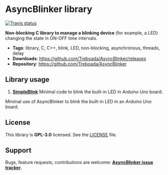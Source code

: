 # AsyncBlinker library

[![Travis status](https://travis-ci.org/Treboada/AsyncBlinker.svg?branch=master)](https://travis-ci.org/Treboada/AsyncBlinker)

__Non-blocking C library to manage a blinking device__ (for example, a LED)
changing the state in ON-OFF time intervals. 

- __Tags__: library, C, C++, blink, LED, non-blocking, asynchronous, threads, delay
- __Downloads__: https://github.com/Treboada/AsyncBlinker/releases
- __Repository__: https://github.com/Treboada/AsyncBlinker

## Library usage

1. [__SimpleBlink__](examples/01_SimpleBlink) Minimal code to blink the 
   built-in LED in _Arduino Uno_ board. 

Minimal use of AsyncBlinker to blink the built-in LED in an _Arduino Uno_ board.

## License

This library is __GPL-3.0__ licensed. See the [LICENSE](LICENSE) file.

## Support

Bugs, feature requests, contributions are welcome: 
[__AsyncBlinker issue tracker__](https://github.com/Treboada/AsyncBlinker/issues).





